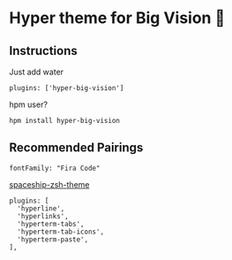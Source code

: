 # Hyper theme for Big Vision 🏓

## Instructions

Just add water

`plugins: ['hyper-big-vision']` 

hpm user?

`hpm install hyper-big-vision`

## Recommended Pairings

`fontFamily: "Fira Code"`

[spaceship-zsh-theme](https://github.com/denysdovhan/spaceship-zsh-theme)

```
plugins: [
  'hyperline',
  'hyperlinks',
  'hyperterm-tabs',
  'hyperterm-tab-icons',
  'hyperterm-paste',
],
```